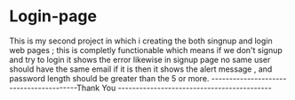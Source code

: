 # Login-page
This is my second project in which i creating the both singnup and login web pages ;
this is completly functionable which means if we don't signup and try to login it shows the error likewise in signup page 
no same user should have the same email if it is then it shows the alert message , and password length should be greater than 
the 5 or more.
----------------------------------------Thank You -------------------------------------------

